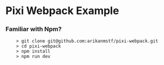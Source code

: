 # Pixi Webpack Example

### Familiar with Npm?

```
	> git clone git@github.com:arikanmstf/pixi-webpack.git
	> cd pixi-webpack
	> npm install
	> npm run dev
```
